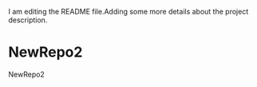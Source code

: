 I am editing the README file.Adding some more details about the project description.

# NewRepo2
NewRepo2

